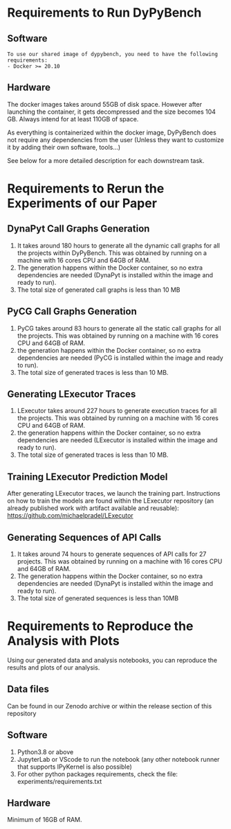 # Requirements to Run DyPyBench
## Software
    To use our shared image of dypybench, you need to have the following requirements:
    - Docker >= 20.10

## Hardware
The docker images takes around 55GB of disk space. However after launching the container, it gets decompressed and the size becomes 104 GB. Always intend for at least 110GB of space.

As everything is containerized within the docker image, DyPyBench does not require any dependencies from the user (Unless they want to customize it by adding their own software, tools...)

See below for a more detailed description for each downstream task.

# Requirements to Rerun the Experiments of our Paper

## DynaPyt Call Graphs Generation
1. It takes around 180 hours to generate all the dynamic call graphs for all the projects within DyPyBench. This was obtained by running on a machine with 16 cores CPU and 64GB of RAM.
2. The generation happens within the Docker container, so no extra dependencies are needed (DynaPyt is installed within the image and ready to run).
3. The total size of generated call graphs is less than 10 MB

## PyCG Call Graphs Generation
1. PyCG takes around 83 hours to generate all the static call graphs for all the projects. This was obtained by running on a machine with 16 cores CPU and 64GB of RAM.
2. the generation happens within the Docker container, so no extra dependencies are needed (PyCG is installed within the image and ready to run).
3. The total size of generated traces is less than 10 MB.

## Generating LExecutor Traces
1. LExecutor takes around 227 hours to generate execution traces for all the projects. This was obtained by running on a machine with 16 cores CPU and 64GB of RAM.
2. the generation happens within the Docker container, so no extra dependencies are needed (LExecutor is installed within the image and ready to run).
3. The total size of generated traces is less than 10 MB.

## Training LExecutor Prediction Model
After generating LExecutor traces, we launch the training part. Instructions on how to train the models are found within the LExecutor repository (an already published work with artifact available and reusable): https://github.com/michaelpradel/LExecutor


## Generating Sequences of API Calls
1. It takes around 74 hours to generate sequences of API calls for 27 projects. This was obtained by running on a machine with 16 cores CPU and 64GB of RAM.
2. The generation happens within the Docker container, so no extra dependencies are needed (DynaPyt is installed within the image and ready to run).
3. The total size of generated sequences is less than 10MB

# Requirements to Reproduce the Analysis with Plots
Using our generated data and analysis notebooks, you can reproduce the results and plots of our analysis.
## Data files
Can be found in our Zenodo archive or within the release section of this repository

## Software
1. Python3.8 or above
2. JupyterLab or VScode to run the notebook (any other notebook runner that supports IPyKernel is also possible)
3. For other python packages requirements, check the file: experiments/requirements.txt

## Hardware
Minimum of 16GB of RAM.
